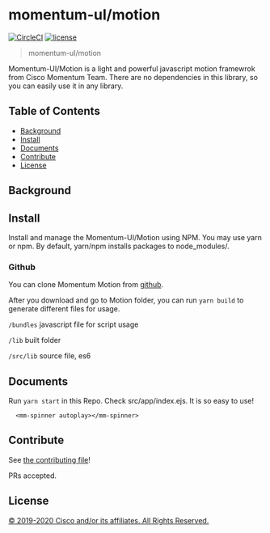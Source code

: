 # momentum-uI/motion

[![CircleCI](https://img.shields.io/circleci/project/github/momentum-design/momentum-ui/master.svg)](https://circleci.com/gh/momentum-design/momentum-ui/)
[![license](https://img.shields.io/github/license/momentum-design/momentum-ui.svg?color=blueviolet)](https://github.com/momentum-design/momentum-ui/blob/master/angular/LICENSE)

> momentum-uI/motion

Momentum-UI/Motion is a light and powerful javascript motion framewrok from Cisco Momentum Team. There are no dependencies in this library, so you can easily use it in any library.

## Table of Contents
- [Background](#background)
- [Install](#install)
- [Documents](#Documents)
- [Contribute](#contribute)
- [License](#license)

## Background

## Install

Install and manage the Momentum-UI/Motion using NPM. You may use yarn or npm. By default, yarn/npm installs packages to node_modules/.


### Github

You can clone Momentum Motion from [github](https://github.com/momentum-design/momentum-ui/tree/master/mframe).

After you download and go to Motion folder, you can run ```yarn build``` to generate different files for usage.

```/bundles``` javascript file for script usage

```/lib``` built folder

```/src/lib``` source file, es6

## Documents

Run ```yarn start``` in this Repo. Check src/app/index.ejs. It is so easy to use!

```
  <mm-spinner autoplay></mm-spinner>
```

## Contribute

See [the contributing file](CONTRIBUTING.md)!

PRs accepted.

## License

[© 2019-2020 Cisco and/or its affiliates. All Rights Reserved.](../LICENSE)

